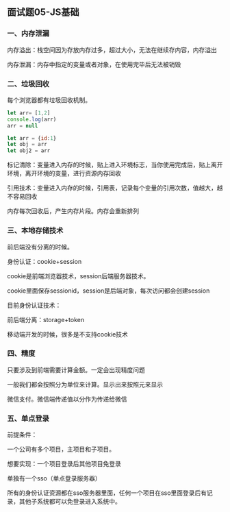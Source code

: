 ## 面试题05-JS基础

### 一、内存泄漏

内存溢出：栈空间因为存放内存过多，超过大小，无法在继续存内容，内存溢出

内存泄漏：内存中指定的变量或者对象，在使用完毕后无法被销毁

### 二、垃圾回收

每个浏览器都有垃圾回收机制。

```js
let arr= [1,2]
console.log(arr)
arr = null
```

```js
let arr = {id:1}
let obj = arr
let obj2 = arr
```

标记清除：变量进入内存的时候，贴上进入环境标志，当你使用完成后，贴上离开环境，离开环境的变量，进行资源内存回收

引用技术：变量进入内存的时候，引用表，记录每个变量的引用次数，值越大，越不容易回收

内存每次回收后，产生内存片段。内存会重新排列

### 三、本地存储技术

前后端没有分离的时候。

身份认证：cookie+session

cookie是前端浏览器技术，session后端服务器技术。

cookie里面保存sessionid，session是后端对象，每次访问都会创建session

目前身份认证技术：

前后端分离：storage+token

移动端开发的时候，很多是不支持cookie技术



### 四、精度

只要涉及到前端需要计算金额。一定会出现精度问题

一般我们都会按照分为单位来计算。显示出来按照元来显示

微信支付。微信端传递值以分作为传递给微信



### 五、单点登录

前提条件：

一个公司有多个项目，主项目和子项目。

想要实现：一个项目登录后其他项目免登录

单独有一个sso（单点登录服务器）

所有的身份认证资源都在sso服务器里面，任何一个项目在sso里面登录后有记录，其他子系统都可以免登录进入系统中。







